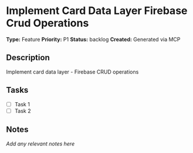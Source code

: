 # Implement Card Data Layer Firebase Crud Operations

**Type:** Feature
**Priority:** P1
**Status:** backlog
**Created:** Generated via MCP

## Description
Implement card data layer - Firebase CRUD operations

## Tasks
- [ ] Task 1
- [ ] Task 2

## Notes
*Add any relevant notes here*
